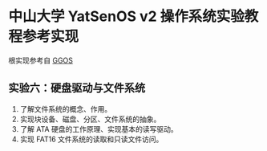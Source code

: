 # 中山大学 YatSenOS v2 操作系统实验教程参考实现

根实现参考自 [GGOS](https://github.com/GZTimeWalker/GGOS)

## 实验六：硬盘驱动与文件系统

1. 了解文件系统的概念、作用。
2. 实现块设备、磁盘、分区、文件系统的抽象。
3. 了解 ATA 硬盘的工作原理、实现基本的读写驱动。
4. 实现 FAT16 文件系统的读取和只读文件访问。
